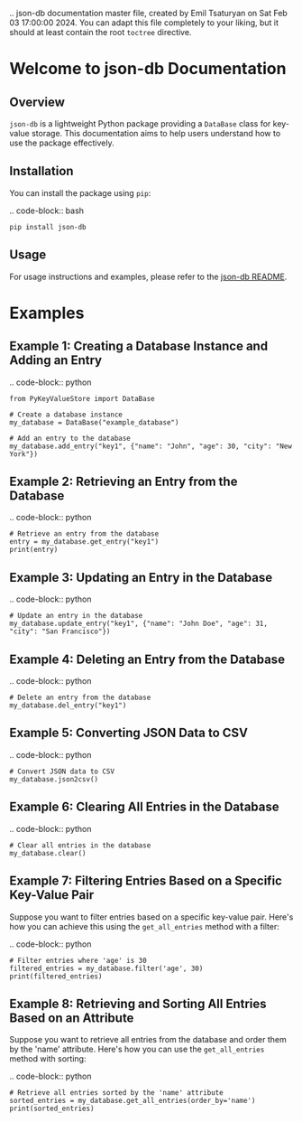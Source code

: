 .. json-db documentation master file, created by
   Emil Tsaturyan on Sat Feb 03 17:00:00 2024.
   You can adapt this file completely to your liking, but it should at least
   contain the root `toctree` directive.

Welcome to json-db Documentation
=======================================

Overview
--------

`json-db` is a lightweight Python package providing a `DataBase` class for key-value storage. This documentation aims to help users understand how to use the package effectively.

Installation
------------

You can install the package using `pip`:

.. code-block:: bash

    pip install json-db

Usage
-----

For usage instructions and examples, please refer to the [json-db README](https://link-to-your-readme-file).

Examples
========

Example 1: Creating a Database Instance and Adding an Entry
----------------------------------------------------------

.. code-block:: python

    from PyKeyValueStore import DataBase

    # Create a database instance
    my_database = DataBase("example_database")

    # Add an entry to the database
    my_database.add_entry("key1", {"name": "John", "age": 30, "city": "New York"})

Example 2: Retrieving an Entry from the Database
------------------------------------------------

.. code-block:: python

    # Retrieve an entry from the database
    entry = my_database.get_entry("key1")
    print(entry)

Example 3: Updating an Entry in the Database
--------------------------------------------

.. code-block:: python

    # Update an entry in the database
    my_database.update_entry("key1", {"name": "John Doe", "age": 31, "city": "San Francisco"})

Example 4: Deleting an Entry from the Database
----------------------------------------------

.. code-block:: python

    # Delete an entry from the database
    my_database.del_entry("key1")

Example 5: Converting JSON Data to CSV
---------------------------------------

.. code-block:: python

    # Convert JSON data to CSV
    my_database.json2csv()

Example 6: Clearing All Entries in the Database
-----------------------------------------------

.. code-block:: python

    # Clear all entries in the database
    my_database.clear()

Example 7: Filtering Entries Based on a Specific Key-Value Pair
----------------------------------------------------------------

Suppose you want to filter entries based on a specific key-value pair. Here's how you can achieve this using the `get_all_entries` method with a filter:

.. code-block:: python

    # Filter entries where 'age' is 30
    filtered_entries = my_database.filter('age', 30)
    print(filtered_entries)

Example 8: Retrieving and Sorting All Entries Based on an Attribute
------------------------------------------------------------------

Suppose you want to retrieve all entries from the database and order them by the 'name' attribute. Here's how you can use the `get_all_entries` method with sorting:

.. code-block:: python

    # Retrieve all entries sorted by the 'name' attribute
    sorted_entries = my_database.get_all_entries(order_by='name')
    print(sorted_entries)

    
